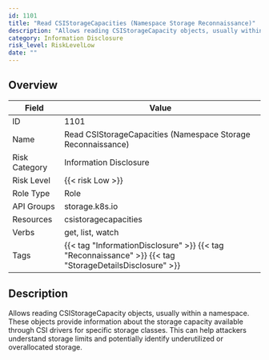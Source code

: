 ```yaml
---
id: 1101
title: "Read CSIStorageCapacities (Namespace Storage Reconnaissance)"
description: "Allows reading CSIStorageCapacity objects, usually within a namespace. These objects provide information about the storage capacity available through CSI drivers for specific storage classes. This can help attackers understand storage limits and potentially identify underutilized or overallocated storage."
category: Information Disclosure
risk_level: RiskLevelLow
date: ""
---
```


## Overview

| Field         | Value                                                                                                   |
| ------------- | ------------------------------------------------------------------------------------------------------- |
| ID            | 1101                                                                                                    |
| Name          | Read CSIStorageCapacities (Namespace Storage Reconnaissance)                                            |
| Risk Category | Information Disclosure                                                                                  |
| Risk Level    | {{< risk Low >}}                                                                                        |
| Role Type     | Role                                                                                                    |
| API Groups    | storage.k8s.io                                                                                          |
| Resources     | csistoragecapacities                                                                                    |
| Verbs         | get, list, watch                                                                                        |
| Tags          | {{< tag "InformationDisclosure" >}} {{< tag "Reconnaissance" >}} {{< tag "StorageDetailsDisclosure" >}} |

## Description

Allows reading CSIStorageCapacity objects, usually within a namespace. These objects provide information about the storage capacity available through CSI drivers for specific storage classes. This can help attackers understand storage limits and potentially identify underutilized or overallocated storage.
